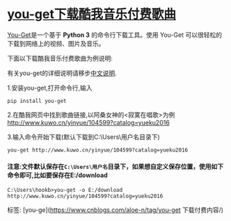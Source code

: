 # [you-get下载酷我音乐付费歌曲](https://www.cnblogs.com/aloe-n/p/7616909.html)

[You-Get](https://github.com/soimort/you-get)是一个基于 **Python 3** 的命令行下载工具。使用 You-Get 可以很轻松的下载到网络上的视频、图片及音乐。

下面以下载酷我音乐付费歌曲为例说明:

有关you-get的详细说明请移步[中文说明](https://github.com/soimort/you-get/wiki/中文说明).

1.安装you-get,打开命令行,输入

```
pip install you-get
```

 

2.在酷我网页中找到歌曲链接,以阿桑女神的<寂寞在唱歌>为例 http://www.kuwo.cn/yinyue/104599?catalog=yueku2016

 

3.输入命令开始下载(默认下载到C:\Users\用户名目录下)

```
you-get http://www.kuwo.cn/yinyue/104599?catalog=yueku2016
```

 

#### 注意:文件默认保存在`C:\Users\用户名`目录下，如果想自定义保存位置，使用如下命令即可,比如要保存在E:/download

```
C:\Users\hookb>you-get -o E:/download http://www.kuwo.cn/yinyue/104599?catalog=yueku2016
```

 

标签: [you-ge](https://www.cnblogs.com/aloe-n/tag/you-get 下载付费内容/)